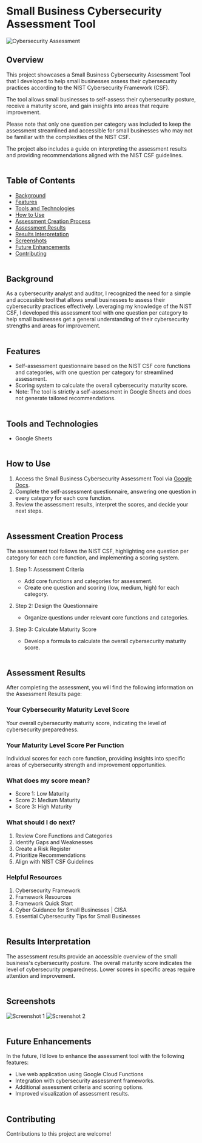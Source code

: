 # Small Business Cybersecurity Assessment Tool

![Cybersecurity Assessment](link-to-image)

## Overview

This project showcases a Small Business Cybersecurity Assessment Tool that I developed to help small businesses assess their cybersecurity practices according to the NIST Cybersecurity Framework (CSF). 

The tool allows small businesses to self-assess their cybersecurity posture, receive a maturity score, and gain insights into areas that require improvement. 

Please note that only one question per category was included to keep the assessment streamlined and accessible for small businesses who may not be familiar with the complexities of the NIST CSF. 

The project also includes a guide on interpreting the assessment results and providing recommendations aligned with the NIST CSF guidelines.
<br><br>
## Table of Contents

- [Background](#background)
- [Features](#features)
- [Tools and Technologies](#tools-and-technologies)
- [How to Use](#how-to-use)
- [Assessment Creation Process](#assessment-creation-process)
- [Assessment Results](#assessment-results)
- [Results Interpretation](#results-interpretation)
- [Screenshots](#screenshots)
- [Future Enhancements](#future-enhancements)
- [Contributing](#contributing)
<br><br>
## Background

As a cybersecurity analyst and auditor, I recognized the need for a simple and accessible tool that allows small businesses to assess their cybersecurity practices effectively. Leveraging my knowledge of the NIST CSF, I developed this assessment tool with one question per category to help small businesses get a general understanding of their cybersecurity strengths and areas for improvement.
<br><br>
## Features

- Self-assessment questionnaire based on the NIST CSF core functions and categories, with one question per category for streamlined assessment.
- Scoring system to calculate the overall cybersecurity maturity score.
- Note: The tool is strictly a self-assessment in Google Sheets and does not generate tailored recommendations.
<br><br>
## Tools and Technologies

- Google Sheets
<br><br>
## How to Use

1. Access the Small Business Cybersecurity Assessment Tool via [Google Docs](https://docs.google.com/spreadsheets/d/1TxqMqa9-W8VDfK8IWrOXqR78dre6S_UOYeDeV3d7TLw/edit?usp=sharing).
2. Complete the self-assessment questionnaire, answering one question in every category for each core function.
3. Review the assessment results, interpret the scores, and decide your next steps.
<br><br>
## Assessment Creation Process

The assessment tool follows the NIST CSF, highlighting one question per category for each core function, and implementing a scoring system.

1. Step 1: Assessment Criteria
   - Add core functions and categories for assessment.
   - Create one question and scoring (low, medium, high) for each category.

2. Step 2: Design the Questionnaire
   - Organize questions under relevant core functions and categories.

3. Step 3: Calculate Maturity Score
   - Develop a formula to calculate the overall cybersecurity maturity score.
<br><br>
## Assessment Results

After completing the assessment, you will find the following information on the Assessment Results page:

### Your Cybersecurity Maturity Level Score

Your overall cybersecurity maturity score, indicating the level of cybersecurity preparedness.

### Your Maturity Level Score Per Function

Individual scores for each core function, providing insights into specific areas of cybersecurity strength and improvement opportunities.

### What does my score mean?

- Score 1: Low Maturity
- Score 2: Medium Maturity
- Score 3: High Maturity

### What should I do next?

1. Review Core Functions and Categories
2. Identify Gaps and Weaknesses
3. Create a Risk Register
4. Prioritize Recommendations
5. Align with NIST CSF Guidelines

### Helpful Resources

1. Cybersecurity Framework
2. Framework Resources
3. Framework Quick Start
4. Cyber Guidance for Small Businesses | CISA
5. Essential Cybersecurity Tips for Small Businesses
<br><br>
## Results Interpretation

The assessment results provide an accessible overview of the small business's cybersecurity posture. The overall maturity score indicates the level of cybersecurity preparedness. Lower scores in specific areas require attention and improvement.
<br><br>

## Screenshots

![Screenshot 1](link-to-screenshot1)
![Screenshot 2](link-to-screenshot2)
<br><br>

## Future Enhancements

In the future, I’d love to enhance the assessment tool with the following features:

- Live web application using Google Cloud Functions
- Integration with cybersecurity assessment frameworks.
- Additional assessment criteria and scoring options.
- Improved visualization of assessment results.
<br><br>

## Contributing

Contributions to this project are welcome! 
